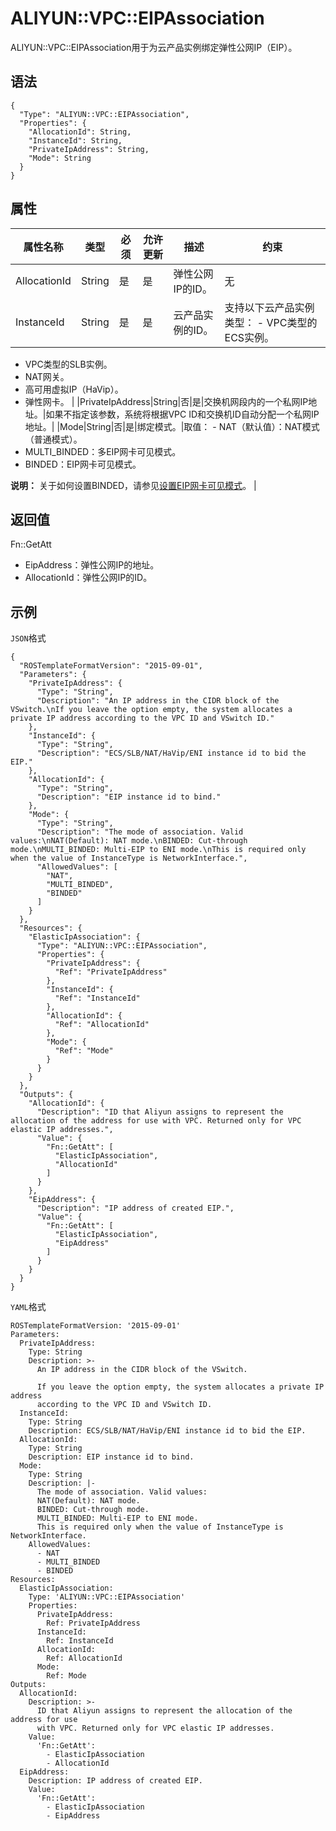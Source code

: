 # ALIYUN::VPC::EIPAssociation

ALIYUN::VPC::EIPAssociation用于为云产品实例绑定弹性公网IP（EIP）。

## 语法

```
{
  "Type": "ALIYUN::VPC::EIPAssociation",
  "Properties": {
    "AllocationId": String,
    "InstanceId": String,
    "PrivateIpAddress": String,
    "Mode": String
  }
}         
```

## 属性

|属性名称|类型|必须|允许更新|描述|约束|
|----|--|--|----|--|--|
|AllocationId|String|是|是|弹性公网IP的ID。|无|
|InstanceId|String|是|是|云产品实例的ID。|支持以下云产品实例类型： -   VPC类型的ECS实例。
-   VPC类型的SLB实例。
-   NAT网关。
-   高可用虚拟IP（HaVip）。
-   弹性网卡。 |
|PrivateIpAddress|String|否|是|交换机网段内的一个私网IP地址。|如果不指定该参数，系统将根据VPC ID和交换机ID自动分配一个私网IP地址。|
|Mode|String|否|是|绑定模式。|取值： -   NAT（默认值）：NAT模式（普通模式）。
-   MULTI\_BINDED：多EIP网卡可见模式。
-   BINDED：EIP网卡可见模式。

**说明：** 关于如何设置BINDED，请参见[设置EIP网卡可见模式](/cn.zh-CN/用户指南/绑定云资源/绑定辅助弹性网卡/设置EIP网卡可见模式.md)。 |

## 返回值

Fn::GetAtt

-   EipAddress：弹性公网IP的地址。
-   AllocationId：弹性公网IP的ID。

## 示例

`JSON`格式

```
{
  "ROSTemplateFormatVersion": "2015-09-01",
  "Parameters": {
    "PrivateIpAddress": {
      "Type": "String",
      "Description": "An IP address in the CIDR block of the VSwitch.\nIf you leave the option empty, the system allocates a private IP address according to the VPC ID and VSwitch ID."
    },
    "InstanceId": {
      "Type": "String",
      "Description": "ECS/SLB/NAT/HaVip/ENI instance id to bid the EIP."
    },
    "AllocationId": {
      "Type": "String",
      "Description": "EIP instance id to bind."
    },
    "Mode": {
      "Type": "String",
      "Description": "The mode of association. Valid values:\nNAT(Default): NAT mode.\nBINDED: Cut-through mode.\nMULTI_BINDED: Multi-EIP to ENI mode.\nThis is required only when the value of InstanceType is NetworkInterface.",
      "AllowedValues": [
        "NAT",
        "MULTI_BINDED",
        "BINDED"
      ]
    }
  },
  "Resources": {
    "ElasticIpAssociation": {
      "Type": "ALIYUN::VPC::EIPAssociation",
      "Properties": {
        "PrivateIpAddress": {
          "Ref": "PrivateIpAddress"
        },
        "InstanceId": {
          "Ref": "InstanceId"
        },
        "AllocationId": {
          "Ref": "AllocationId"
        },
        "Mode": {
          "Ref": "Mode"
        }
      }
    }
  },
  "Outputs": {
    "AllocationId": {
      "Description": "ID that Aliyun assigns to represent the allocation of the address for use with VPC. Returned only for VPC elastic IP addresses.",
      "Value": {
        "Fn::GetAtt": [
          "ElasticIpAssociation",
          "AllocationId"
        ]
      }
    },
    "EipAddress": {
      "Description": "IP address of created EIP.",
      "Value": {
        "Fn::GetAtt": [
          "ElasticIpAssociation",
          "EipAddress"
        ]
      }
    }
  }
}
```

`YAML`格式

```
ROSTemplateFormatVersion: '2015-09-01'
Parameters:
  PrivateIpAddress:
    Type: String
    Description: >-
      An IP address in the CIDR block of the VSwitch.

      If you leave the option empty, the system allocates a private IP address
      according to the VPC ID and VSwitch ID.
  InstanceId:
    Type: String
    Description: ECS/SLB/NAT/HaVip/ENI instance id to bid the EIP.
  AllocationId:
    Type: String
    Description: EIP instance id to bind.
  Mode:
    Type: String
    Description: |-
      The mode of association. Valid values:
      NAT(Default): NAT mode.
      BINDED: Cut-through mode.
      MULTI_BINDED: Multi-EIP to ENI mode.
      This is required only when the value of InstanceType is NetworkInterface.
    AllowedValues:
      - NAT
      - MULTI_BINDED
      - BINDED
Resources:
  ElasticIpAssociation:
    Type: 'ALIYUN::VPC::EIPAssociation'
    Properties:
      PrivateIpAddress:
        Ref: PrivateIpAddress
      InstanceId:
        Ref: InstanceId
      AllocationId:
        Ref: AllocationId
      Mode:
        Ref: Mode
Outputs:
  AllocationId:
    Description: >-
      ID that Aliyun assigns to represent the allocation of the address for use
      with VPC. Returned only for VPC elastic IP addresses.
    Value:
      'Fn::GetAtt':
        - ElasticIpAssociation
        - AllocationId
  EipAddress:
    Description: IP address of created EIP.
    Value:
      'Fn::GetAtt':
        - ElasticIpAssociation
        - EipAddress
```

